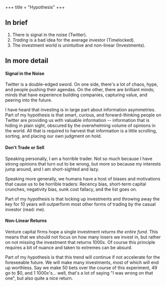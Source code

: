 +++
title = "Hypothesis"
+++
## In brief
1. There is signal in the noise (Twitter).
1. _Trading_ is a bad idea for the average investor (Timelocked).
1. The investment world is unintuitive and non-linear (Investments).

## In more detail
#### Signal in the Noise
Twitter is a double-edged sword. On one side, there's a lot of chaos, hype, and people pushing their agendas. On the other, there are brilliant minds; minds that have experience building companies, capturing value, and peering into the future.

I have heard that investing is in large part about information asymmetries. 
Part of my hypothesis is that smart, curious, and forward-thinking people on Twitter are providing us with valuable information -- information that is hiding in plain sight, obscured by the overwhelming volume of opinions in the world. 
All that is required to harvest that information is a little scrolling, sorting, and placing our own judgment on hold.

#### Don't Trade or Sell
Speaking personally, I am a horrible trader. Not so much because I have strong opinions that turn out to be wrong, but more so because my interests jump around, and I am short-sighted and lazy.

Speaking more generally, we humans have a host of biases and motivations that cause us to be horrible traders: Recency bias, short-term capital crunches, negativity bias, sunk cost fallacy, and the list goes on.

Part of my hypothesis is that locking up investments and throwing away the key for 10 years will outperform most other forms of trading by the casual investor (read: me).

#### Non-Linear Returns
Venture capital firms hope a single investment _returns the entire fund_. This means that we should not focus on how many losers we invest in, but rather on not missing the investment that returns 1000x. Of course this principle requires a bit of nuance and taken to extremes can be absurd. 

Part of my hypothesis is that this trend will continue if not accelerate for the foreseeable future. We will make many investments, most of which will end up worthless. Say we make 50 bets over the course of this experiment, 49 go to $0, and 1 1000x's... well, that's a lot of saying "I was wrong on that one", but also quite a nice return.  
